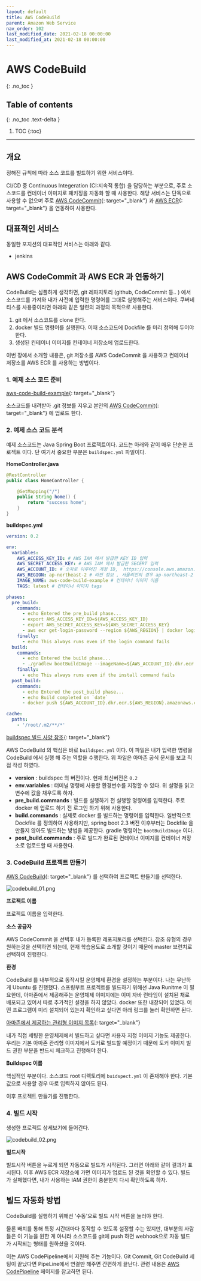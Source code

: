 ```yaml
---
layout: default
title: AWS CodeBuild
parent: Amazon Web Service
nav_order: 102
last_modified_date: 2021-02-18 00:00:00
last_modified_at: 2021-02-18 00:00:00
---
```


# AWS CodeBuild
{: .no_toc }

## Table of contents
{: .no_toc .text-delta }

1. TOC
{:toc}

---

## 개요

정해진 규칙에 따라 소스 코드를 빌드하기 위한 서비스이다. 

CI/CD 중 Continuous Integeration (CI:지속적 통합) 을 담당하는 부분으로, 주로 소스코드를 컨테이너 이미지로 패키징을 자동화 할 때 사용한다. 해당 서비스는 단독으로 사용할 수 없으며 주로 [AWS CodeCommit](AWS%20CodeCommit){: target="_blank"} 과 [AWS ECR](AWS%20ECR){: target="_blank"} 을 연동하여 사용한다.

## 대표적인 서비스

동일한 포지션의 대표적인 서비스는 아래와 같다. 

- jenkins

## AWS CodeCommit 과 AWS ECR 과 연동하기

CodeBuild는 심플하게 생각하면, git 레파지토리 (github, CodeCommit 등.. ) 에서 소스코드를 가져와 내가 사전에 입력한 명령어를 그대로 실행해주는 서비스이다. 쿠버네티스를 사용중이라면 아래와 같은 일련의 과정의 목적으로 사용한다.

1. git 에서 소스코드를 clone 한다.
2. docker 빌드 명령어를 실행한다. 이때 소스코드에 Dockfile 를 미리 정의해 두어야 한다.
3. 생성된 컨테이너 이미지를 컨테이너 저장소에 업로드한다.

이번 장에서 소개할 내용은, git 저장소를 AWS CodeCommit 을 사용하고 컨테이너 저장소를 AWS ECR 를 사용하는 방법이다.

### 1. 예제 소스 코드 준비

[aws-code-build-example](https://github.com/gumicode/aws-code-build-example){: target="_blank"}

소스코드를 내려받아 .git 정보를 지우고 본인의 [AWS CodeCommit](AWS%20CodeCommit){: target="_blank"} 에 업로드 한다.

### 2. 예제 소스 코드 분석

예제 소스코드는 Java Spring Boot 프로젝트이다. 코드는 아래와 같이 매우 단순한 프로젝트 이다. 단 여기서 중요한 부분은 <code>buildspec.yml</code> 파일이다.

**HomeController.java**
```java 
@RestController
public class HomeController {

    @GetMapping("/")
    public String home() {
        return "success home";
    }
}
```

**buildspec.yml**
```yml 
version: 0.2

env:
  variables:
    AWS_ACCESS_KEY_ID: # AWS IAM 에서 발급한 KEY ID 입력
    AWS_SECRET_ACCESS_KEY: # AWS IAM 에서 발급한 SECERT 입력
    AWS_ACCOUNT_ID: # 숫자로 이루어진 계정 ID,  https://console.aws.amazon.com/billing/home?#/account 접속후 가장 상단에 있는 계정 ID
    AWS_REGION: ap-northeast-2 # 리전 정보 , 서울리전의 경우 ap-northeast-2
    IMAGE_NAME: aws-code-build-example # 컨테이너 이미지 이름
    TAGS: latest # 컨테이너 이미지 tags

phases:
  pre_build:
    commands:
      - echo Entered the pre_build phase...
      - export AWS_ACCESS_KEY_ID=${AWS_ACCESS_KEY_ID}
      - export AWS_SECRET_ACCESS_KEY=${AWS_SECRET_ACCESS_KEY}
      - aws ecr get-login-password --region ${AWS_REGION} | docker login --username AWS --password-stdin ${AWS_ACCOUNT_ID}.dkr.ecr.${AWS_REGION}.amazonaws.com
    finally:
      - echo This always runs even if the login command fails
  build:
    commands:
      - echo Entered the build phase...
      - ./gradlew bootBuildImage --imageName=${AWS_ACCOUNT_ID}.dkr.ecr.${AWS_REGION}.amazonaws.com/${IMAGE_NAME}:${TAGS}
    finally:
      - echo This always runs even if the install command fails
  post_build:
    commands:
      - echo Entered the post_build phase...
      - echo Build completed on `date`
      - docker push ${AWS_ACCOUNT_ID}.dkr.ecr.${AWS_REGION}.amazonaws.com/${IMAGE_NAME}:${TAGS}

cache:
  paths:
    - '/root/.m2/**/*'
```

[buildspec 빌드 사양 참조](https://docs.aws.amazon.com/ko_kr/codebuild/latest/userguide/build-spec-ref.html){: target="_blank"}

AWS CodeBuild 의 핵심은 바로 <code>buildspec.yml</code> 이다. 이 파일은 내가 입력한 명령을 CodeBuild 에서 실행 해 주는 역할을 수행한다. 위 파일은 아마존 공식 문서를 보고 직접 작성 하였다.

- **version** : buildspec 의 버전이다. 현재 최신버전은 <code>0.2</code>
- **env.variables** : 터미널 명령에 사용할 환경변수를 지정할 수 있다. 위 설명을 읽고 변수에 값을 채우도록 하자.
- **pre_build.commands** : 빌드를 실행하기 전 실행할 명령어를 입력한다. 주로 docker 에 업로드 하기 전 로그인 하기 위해 사용한다.
- **build.commands** : 실제로 docker 를 빌드하는 명령어를 입력한다. 일반적으로 Dockfile 를 정의하여 사용하지만, spring boot 2.3 버전 이후부터는 Dockfile 을 만들지 않아도 빌드하는 방법을 제공한다. gradle 명령어는 <code>bootBuildImage</code> 이다.
- **post_build.commands** : 주로 빌드가 완료된 컨테이너 이미지를 컨테이너 저장소로 업로드할 때 사용한다.

### 3. CodeBuild 프로젝트 만들기

[AWS CodeBuild](https://ap-northeast-2.console.aws.amazon.com/codesuite/codebuild/start?region=ap-northeast-2){: target="_blank"} 를 선택하여 프로젝트 만들기를 선택한다.

![codebuild_01.png](/meta/docs/aws/codebuild_01.png)

**프로젝트 이름**

프로젝트 이름을 입력한다.

**소스 공급자**

AWS CodeCommit 을 선택후 내가 등록한 레포지토리를 선택한다. 참조 유형의 경우 원하는것을 선택하면 되는데, 현재 학습용도로 소개할 것이기 때문에 master 브런치로 선택하여 진행한다.

**환경**

CodeBuild 를 내부적으로 동작시킬 운영체제 환경을 설정하는 부분이다. 나는 무난하게 Ubuntu 를 진행했다. 스프링부트 프로젝트를 빌드하기 위해선 Java Runitme 이 필요한데, 아마존에서 제공해주는 운영체제 이미지에는 이미 자바 런타임이 설치된 채로 배포되고 있어서 따로 추가적인 설정을 하지 않았다. docker 또한 내장되어 있었다. 어떤 프로그램이 미리 설치되어 있는지 확인하고 싶다면 아래 링크를 눌러 확인하면 된다.

[아마존에서 제공하는 관리형 이미지 목록](https://docs.aws.amazon.com/codebuild/latest/userguide/build-env-ref-available.html){: target="_blank"}

내가 직접 세팅한 운영체제에서 빌드하고 싶다면 사용자 지정 이미지 기능도 제공한다. 우리는 기본 아마존 관리형 이미지에서 도커로 빌드할 예정이기 때문에 도커 이미지 빌드 권한 부분을 반드시 체크하고 진행해야 한다.

**Buildspec 이름**

핵심적인 부분이다. 소스코드 root 디렉토리에 <code>buidspect.yml</code> 이 존재해야 한다. 기본값으로 사용할 경우 따로 입력하지 않아도 된다. 

이후 프로젝트 만들기를 진행한다.

### 4. 빌드 시작

생성한 프로젝트 상세보기에 들어간다.

![codebuild_02.png](/meta/docs/aws/codebuild_02.png)

**빌드시작**

빌드시작 버튼을 누르게 되면 자동으로 빌드가 시작된다. 그러면 아래와 같이 결과가 표시된다. 이후 AWS ECR 저장소에 가면 이미지가 업로드 된 것을 확인할 수 있다. 빌드가 실패했다면, 내가 사용하는 IAM 권한이 충분한지 다시 확인하도록 하자.


## 빌드 자동화 방법

CodeBuild를 실행하기 위해선 '수동'으로 빌드 시작 버튼을 눌러야 한다. 

물론 배치를 통해 특정 시간대마다 동작할 수 있도록 설정할 수는 있지만, 대부분의 사람들은 이 기능을 원한 게 아니라 소스코드를 git에 push 하면 webhook으로 자동 빌드가 시작되는 형태를 원하셨을 것이다. 

이는 AWS CodePipeline에서 지원해 주는 기능이다. Git Commit, Git CodeBuild 세팅이 끝났다면 PipeLine에서 연결만 해주면 간편하게 끝난다. 관련 내용은 [AWS CodePipeline](AWS%20CodePipeline) 페이지를 참고하면 된다.